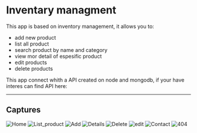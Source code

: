 # Inventary managment

This app is based on inventory management, it allows you to:

* add new product
* list all product
* search product by name and category
* view mor detail of espesific product
* edit products
* delete products

This app connect whith a API created on node and mongodb, if your have interes can find API here:

----
## Captures

![Home](./public/img/captures/home.jpeg)
![List_product](./public/img/captures/list_products.jpeg)
![Add](./public/img/captures/add.jpeg)
![Details](./public/img/captures/datails.jpeg)
![Delete](./public/img/captures/delete.jpeg)
![edit](./public/img/captures/edit.jpeg)
![Contact](./public/img/captures/contact.jpeg)
![404](./public/img/captures/404.jpeg)